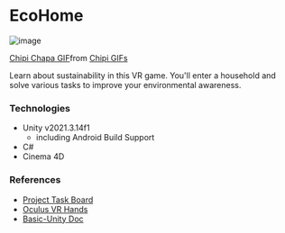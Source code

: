 # EcoHome
![image](https://github.com/htl-leo-itp-2325-4-5BHITM/EcoHome/assets/91544005/1813af58-129d-47f5-ad02-5073b8446660)
<div class="tenor-gif-embed" data-postid="10997735880837555564" data-share-method="host" data-aspect-ratio="1.60645" data-width="100%"><a href="https://tenor.com/view/chipi-chapa-chipi-chipi-chipi-chipi-cat-chipi-chipi-dancing-cat-gif-10997735880837555564">Chipi Chapa GIF</a>from <a href="https://tenor.com/search/chipi-gifs">Chipi GIFs</a></div> <script type="text/javascript" async src="https://tenor.com/embed.js"></script>

Learn about sustainability in this VR game.
You'll enter a household and solve various tasks to improve your environmental awareness.

### Technologies

- Unity v2021.3.14f1
  - including Android Build Support
- C#
- Cinema 4D

### References

- [Project Task Board](https://github.com/orgs/htl-leo-itp-2325-4-5BHITM/projects/5/views/1)
- [Oculus VR Hands](https://github.com/pinglis/OculusVRHands/tree/main/Assets/OculusVRHands)
- [Basic-Unity Doc](https://docs.unity3d.com/Manual/index.html)
